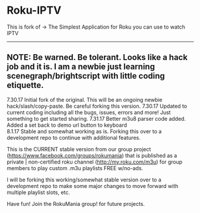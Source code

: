  
# Roku-IPTV
This is fork of -> The Simplest Application for Roku you can use to watch IPTV

-------------------
NOTE:  Be warned. Be tolerant. Looks like a hack job and it is. I am a newbie just learning scenegraph/brightscript with little coding etiquette. 
-------------------

7.30.17 Initial fork of the original.  This will be an ongoing newbie hack/slash/copy-paste. Be careful forking this version.
7.30.17 Updated to current coding including all the bugs, issues, errors and more!  Just something to get started sharing.
7.31.17 Better m3u8 parser code added. Added a set back to demo url button to keyboard
<br>
8.1.17  Stable and somewhat working as is.  Forking this over to a development repo to continue with additional features.

This is the CURRENT stable version from our group project (https://www.facebook.com/groups/rokumania) that is published as a private | non-certified roku channel (http://my.roku.com/m3u) for group members to play custom .m3u playlists FREE w/no-ads.

I will be forking this working/somewhat stable version over to a development repo to make some major changes to move forward with multiple playlist slots, etc.

Have fun! Join the RokuMania group! for future projects.
